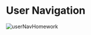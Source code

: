 # User Navigation
![userNavHomework](https://user-images.githubusercontent.com/46137894/56574626-7071d280-65e3-11e9-93b3-8c7f98d096e7.gif)
